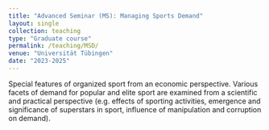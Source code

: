 ```yaml
---
title: "Advanced Seminar (MS): Managing Sports Demand"
layout: single
collection: teaching
type: "Graduate course"
permalink: /teaching/MSD/
venue: "Universität Tübingen"
date: "2023-2025"
---
```


Special features of organized sport from an economic perspective. Various facets of demand for popular and elite sport are examined from a scientific and practical perspective (e.g. effects of sporting activities, emergence and significance of superstars in sport, influence of manipulation and corruption on demand). 
